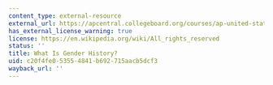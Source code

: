 ```yaml
---
content_type: external-resource
external_url: https://apcentral.collegeboard.org/courses/ap-united-states-history/classroom-resources/what-is-gender-history
has_external_license_warning: true
license: https://en.wikipedia.org/wiki/All_rights_reserved
status: ''
title: What Is Gender History?
uid: c20f4fe0-5355-4841-b692-715aacb5dcf3
wayback_url: ''
---
```

